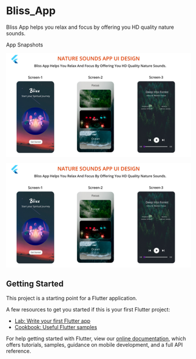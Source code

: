 # Bliss_App

Bliss App helps you relax and focus by offering you HD quality nature sounds.

App Snapshots
 
![Snapshots](https://github.com/shivani909/bliss_app/blob/master/Snapshots%201.png)


![Snapshots](https://github.com/shivani909/bliss_app/blob/master/Snapshots%201.png)


## Getting Started

This project is a starting point for a Flutter application.

A few resources to get you started if this is your first Flutter project:

- [Lab: Write your first Flutter app](https://flutter.dev/docs/get-started/codelab)
- [Cookbook: Useful Flutter samples](https://flutter.dev/docs/cookbook)

For help getting started with Flutter, view our
[online documentation](https://flutter.dev/docs), which offers tutorials,
samples, guidance on mobile development, and a full API reference.
